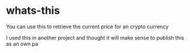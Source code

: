# whats-this

You can use this to retrieve the current price for an crypto currency

I used this in another project and thought it will make sense 
to publish this as an own pa